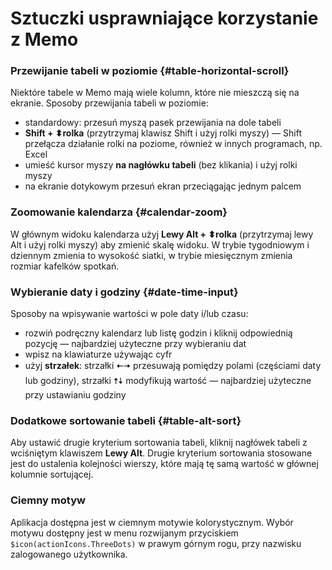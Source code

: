 # Sztuczki usprawniające korzystanie z Memo

### Przewijanie tabeli w poziomie {#table-horizontal-scroll}

Niektóre tabele w Memo mają wiele kolumn, które nie mieszczą się na ekranie. Sposoby przewijania tabeli w poziomie:

- standardowy: przesuń myszą pasek przewijania na dole tabeli
- **Shift + ⬍rolka** (przytrzymaj klawisz Shift i użyj rolki myszy) — Shift przełącza działanie rolki na poziome, również w innych programach, np. Excel
- umieść kursor myszy **na nagłówku tabeli** (bez klikania) i użyj rolki myszy
- na ekranie dotykowym przesuń ekran przeciągając jednym palcem

### Zoomowanie kalendarza {#calendar-zoom}

W głównym widoku kalendarza użyj **Lewy Alt + ⬍rolka** (przytrzymaj lewy Alt i użyj rolki myszy) aby zmienić skalę widoku.
W trybie tygodniowym i dziennym zmienia to wysokość siatki, w trybie miesięcznym zmienia rozmiar kafelków spotkań.

### Wybieranie daty i godziny {#date-time-input}

Sposoby na wpisywanie wartości w pole daty i/lub czasu:

- rozwiń podręczny kalendarz lub listę godzin i kliknij odpowiednią pozycję — najbardziej użyteczne przy wybieraniu dat
- wpisz na klawiaturze używając cyfr
- użyj **strzałek**: strzałki 🠄🠆 przesuwają pomiędzy polami (częściami daty lub godziny), strzałki 🠅🠇 modyfikują wartość —
  najbardziej użyteczne przy ustawianiu godziny

### Dodatkowe sortowanie tabeli {#table-alt-sort}

Aby ustawić drugie kryterium sortowania tabeli, kliknij nagłówek tabeli z wciśniętym klawiszem **Lewy Alt**. Drugie kryterium
sortowania stosowane jest do ustalenia kolejności wierszy, które mają tę samą wartość w głównej kolumnie sortującej.

### Ciemny motyw

Aplikacja dostępna jest w ciemnym motywie kolorystycznym. Wybór motywu dostępny jest w menu rozwijanym przyciskiem
`$icon(actionIcons.ThreeDots)` w prawym górnym rogu, przy nazwisku zalogowanego użytkownika.
